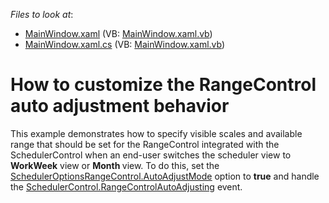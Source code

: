 <!-- default file list -->
*Files to look at*:

* [MainWindow.xaml](./CS/SchedulerRangeControlExample/MainWindow.xaml) (VB: [MainWindow.xaml.vb](./VB/SchedulerRangeControlExample/MainWindow.xaml.vb))
* [MainWindow.xaml.cs](./CS/SchedulerRangeControlExample/MainWindow.xaml.cs) (VB: [MainWindow.xaml.vb](./VB/SchedulerRangeControlExample/MainWindow.xaml.vb))
<!-- default file list end -->
# How to customize the RangeControl auto adjustment behavior


<p>This example demonstrates how to specify visible scales and available range that should be set for the RangeControl integrated with the SchedulerControl when an end-user switches the scheduler view to <strong>Work</strong><strong>Week</strong> view or <strong>Month</strong><strong> </strong>view. To do this, set the <a href="http://help.devexpress.com/#WPF/DevExpressXpfSchedulerSchedulerOptionsRangeControl_AutoAdjustModetopic"><u>SchedulerOptionsRangeControl.AutoAdjustMode</u></a> option to <strong>true</strong> and handle the <a href="http://help.devexpress.com/#WPF/DevExpressXpfSchedulerSchedulerControl_RangeControlAutoAdjustingtopic"><u>SchedulerControl.RangeControlAutoAdjusting</u></a> event.</p><br />


<br/>


